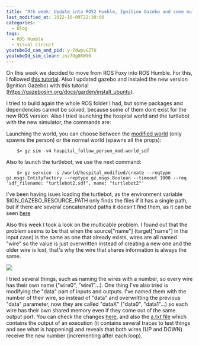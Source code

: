 ```yaml
---
title: "9th week: Update into ROS2 Humble, Ignition Gazebo and some multicable testing."
last_modified_at: 2022-10-09T22:30:00
categories:
  - Blog
tags:
  - ROS Humble
  - Visual Circuit
youtubeId_cam_and_pid: y-7dwpvGZTU
youtubeId_sim_clean: inz7Og8RW90
---
```


On this week we decided to move from ROS Foxy into ROS Humble. For this, I followed [this tutorial](https://docs.ros.org/en/humble/Installation/Ubuntu-Install-Debians.html). Also I updated gazebo and instaled the new version (Ignition Gazebo) with this tutorial (https://gazebosim.org/docs/garden/install_ubuntu).

I tried to build again the whole ROS folder I had, but some packages and dependencies cannot be solved, because some of them dont exist for the new ROS version. Also I tried launching the hospital world and the turtlebot with the new simulator, the commands are:




Launching the world, you can choose between the [modified world](https://github.com/RoboticsLabURJC/2022-tfg-david-tapiador/amazon_hospital/hospital_world/worlds/hospital_follow_person_mod.world_sdf) (only spawns the person) or the normal world (spawns all the props):
~~~
    $> gz sim -v4 hospital_follow_person_mod.world_sdf
~~~ 
Also to launch the turtlebot, we use the next command:
~~~ 
    $> gz service -s /world/hospital_modified/create --reqtype gz.msgs.EntityFactory --reptype gz.msgs.Boolean --timeout 1000 --req 'sdf_filename: "turtlebot2.sdf", name: "turtlebot2"'
~~~ 

I've been having isues loading the turtlebot, as the environment variable $IGN_GAZEBO_RESOURCE_PATH only finds the files if it has a single path, but if there are several concatenated paths it doesn't find them, as it can be seen [here](https://answers.gazebosim.org/question/24849/ign_gazebo_resource_path-doesnt-find-files-if-there-is-more-than-one-path/)


Also this week I took a look on the multicable problem. I found out that the problem seems to be that when the source["name"] (target["name"] in the input case) is the same as one that already exists, wires are all named "wire" so the value is just overwritten instead of creating a new one and the older wire is lost, that's why the wire that shares information is always the same.

![](/2022-tfg-david-tapiador/images/multioutput.png)

I tried several things, such as naming the wires with a number, so every wire has their own name ("wire0", "wire1"...).
One thing I've also tried is modifying the "data" part of inputs and outputs. I've named them with the number of their wire, so instead of "data" and overwritting the previous "data" parameter, now they are called "dataX" ("data0", "data1"...) so each wire has their own shared memory even if they come out of the same output port.
You can check the changes [here](https://github.com/RoboticsLabURJC/2022-tfg-david-tapiador/multi_output/lib/output.py), and also the [a.txt file](https://github.com/RoboticsLabURJC/2022-tfg-david-tapiador/multi_output/a.txt) which contains the output of an execution (it contains several traces to test things and see what is happening) and reveals that both wires (UP and DOWN) receive the new number (incrementing after each loop).


